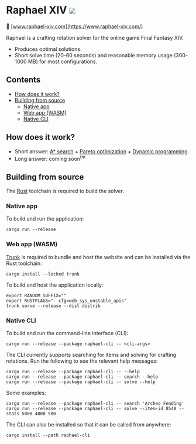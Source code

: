 # Raphael XIV [<img src="https://img.shields.io/discord/1244140502643904522?logo=discord&logoColor=white"/>](https://discord.com/invite/m2aCy3y8he)

:link: [www.raphael-xiv.com](https://www.raphael-xiv.com/)

Raphael is a crafting rotation solver for the online game Final Fantasy XIV.
* Produces optimal solutions.
* Short solve time (20-60 seconds) and reasonable memory usage (300-1000 MB) for most configurations.

## Contents <!-- omit in toc -->

* [How does it work?](#how-does-it-work)
* [Building from source](#building-from-source)
  * [Native app](#native-app)
  * [Web app (WASM)](#web-app-wasm)
  * [Native CLI](#native-cli)

## How does it work?

* Short answer: [A* search](https://en.wikipedia.org/wiki/A*_search_algorithm) + [Pareto optimization](https://en.wikipedia.org/wiki/Multi-objective_optimization) + [Dynamic programming](https://en.wikipedia.org/wiki/Dynamic_programming).
* Long answer: coming soon<sup>tm</sup>

## Building from source

The [Rust](https://www.rust-lang.org/) toolchain is required to build the solver.

### Native app

To build and run the application:

```
cargo run --release
```

### Web app (WASM)

[Trunk](https://trunkrs.dev/) is required to bundle and host the website and can be installed via the Rust toolchain:

```
cargo install --locked trunk
```

To build and host the application locally:

```
export RANDOM_SUFFIX=""
export RUSTFLAGS="--cfg=web_sys_unstable_apis"
trunk serve --release --dist distrib
```

### Native CLI

To build and run the command-line interface (CLI):

```
cargo run --release --package raphael-cli -- <cli-args>
```

The CLI currently supports searching for items and solving for crafting rotations. Run the following to see the relevant help messages:
```
cargo run --release --package raphael-cli -- --help
cargo run --release --package raphael-cli -- search --help
cargo run --release --package raphael-cli -- solve --help
```

Some examples:
```
cargo run --release --package raphael-cli -- search 'Archeo Fending'
cargo run --release --package raphael-cli -- solve --item-id 8548 --stats 5000 4000 500
```

The CLI can also be installed so that it can be called from anywhere:

```
cargo install --path raphael-cli
```
